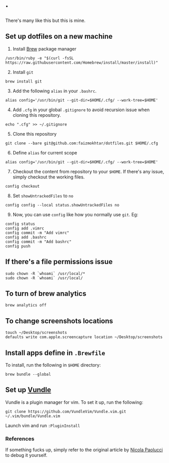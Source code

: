 # · 

There's many like this but this is mine.

## Set up dotfiles on a new machine

1. Install [Brew][1] package manager

```
/usr/bin/ruby -e "$(curl -fsSL https://raw.githubusercontent.com/Homebrew/install/master/install)"
```

2. Install `git`

```
brew install git
```

3. Add the following `alias` in your `.bashrc`.

```
alias config='/usr/bin/git --git-dir=$HOME/.cfg/ --work-tree=$HOME'
```

4. Add `.cfg` in your global `.gitignore` to avoid recursion issue when cloning this repository.

```
echo ".cfg" >> ~/.gitignore
```

5. Clone this repository

```
git clone --bare git@github.com:faizmokhtar/dotfiles.git $HOME/.cfg
```

6. Define `alias` for current scope

```
alias config='/usr/bin/git --git-dir=$HOME/.cfg/ --work-tree=$HOME'
```

7. Checkout the content from repository to your `$HOME`. If there's any issue, simply checkout the working files.

```
config checkout
```

8. Set `showUntrackedFiles` to `no`

```
config config --local status.showUntrackedFiles no
```

9. Now, you can use `config` like how you normally use `git`. Eg:

```
config status
config add .vimrc
config commit -m "Add vimrc"
config add .bashrc
config commit -m "Add bashrc"
config push
```

## If there's a file permissions issue

```
sudo chown -R `whoami` /usr/local/*
sudo chown -R `whoami` /usr/local/
```

## To turn of brew analytics

```
brew analytics off
```

## To change screenshots locations

```
touch ~/Desktop/screenshots
defaults write com.apple.screencapture location ~/Desktop/screenshots
```

## Install apps define in `.Brewfile`

To install, run the following in `$HOME` directory:

```
brew bundle --global
```

## Set up [Vundle][2]

Vundle is a plugin manager for vim. To set it up, run the following:

```
git clone https://github.com/VundleVim/Vundle.vim.git ~/.vim/bundle/Vundle.vim
```

Launch vim and run `:PluginInstall`

### References

If something fucks up, simply refer to the original article
by [Nicola Paolucci][3] to debug it yourself.

[1]:https://brew.sh/
[2]:https://github.com/VundleVim/Vundle.vim
[3]:https://developer.atlassian.com/blog/2016/02/best-way-to-store-dotfiles-git-bare-repo/
